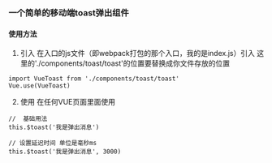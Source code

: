 ### 一个简单的移动端toast弹出组件

#### 使用方法
1.  引入
 在入口的js文件（即webpack打包的那个入口，我的是index.js）引入
 这里的'./components/toast/toast'的位置要替换成你文件存放的位置

```
import VueToast from './components/toast/toast'
Vue.use(VueToast)
```

2.  使用
 在任何VUE页面里面使用
```
//  基础用法
this.$toast('我是弹出消息')

// 设置延迟时间 单位是毫秒ms
this.$toast('我是弹出消息', 3000)
```
